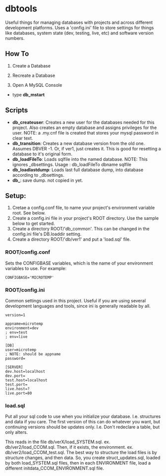 # dbtools

Useful things for managing databases with projects and across different development platforms. Uses a 'config.ini' file to store settings for things like databases, system state (dev, testing, live, etc) and software version numbers.

## How To

1. Create a Database

2. Recreate a Database

3. Open A MySQL Console
* type **db_mstart**

## Scripts

* **db_createuser**: Creates a new user for the databases needed for this project. Also creates an empty database and assigns privileges for the user. NOTE: a .my.cnf file is created that stores your mysql password in clear text.
* **db_transition**: Creates a new database version from the old one. Assumes DBVER -1. Or, if ver1, just creates it. This is good for resetting a database to it's original form.
* **db_loadFileTo**: Loads sqlfile into the named database. NOTE: This ignores _dbsettings. Usage : db_loadFileTo dbname sqlfile
* **db_loadlastdump**:  Loads last full database dump, into database according to _dbsettings.
* **db_**: save dump. not copied in yet.


## Setup:
1. Cretae a config.conf file, to name your project's environment variable root. See below.
1. Create a config.ini file in your project's ROOT directory. Use the sample below to get started.
1. Create a directory ROOT/'db_common'. This can be changed in the config.ini file's DB.loaddir setting.
1. Create a directory ROOT/'db/ver1' and put a 'load.sql' file.

### ROOT/config.conf

Sets the CONFIGBASE variables, which is the name of your environment variables to use. For example:

    CONFIGBASE='MICROTEMP'


### ROOT/config.ini

Common settings used in this project. Useful if you are using several development languages and tools, since ini is generally readable by all.
```
version=1

appname=microtemp
environment=dev
; env=test
; env=live

[DB]
user=microtemp
; NOTE: should be appname
password=

[SERVER]
dev.host=localhost
dev.port=
test.host=localhost
test.port=
live.host=?
live.port=80
```


### load.sql
Put all your sql code to use when you initialize your database. I.e. structures and data if you care. The first
version of this can do whatever you want, but continuing versions should be updates only. I.e. Don't redeclare a table,
        but only alters.

This reads in the file db/verX/load_SYSTEM.sql. ex. db/ver2/load_CCOM.sql. Then, if it exists, the environment. ex. db/ver2/load_CCOM_test.sql. The best way to structure the load files is by structure changes, and then data. So, you create struct_updates.sql, loaded by both load_SYSTEM.sql files, then in each ENVIRONMENT file, load a different initdata_CCOM_ENVIRONMENT.sql file.
